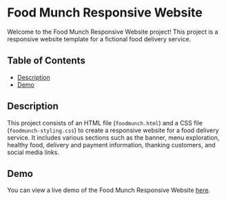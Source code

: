 # Food Munch Responsive Website

Welcome to the Food Munch Responsive Website project! This project is a responsive website template for a fictional food delivery service.

## Table of Contents
- [Description](#description)
- [Demo](#demo)

## Description
This project consists of an HTML file (`foodmunch.html`) and a CSS file (`foodmunch-styling.css`) to create a responsive website for a food delivery service.
It includes various sections such as the banner, menu exploration, healthy food, delivery and payment information, thanking customers, and social media links.

## Demo
You can view a live demo of the Food Munch Responsive Website [here](dinein.ccbp.tech).


